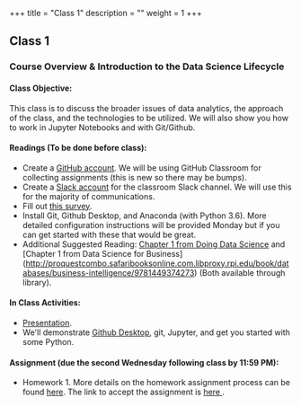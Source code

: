 +++
title = "Class 1"
description = ""
weight = 1
+++

## Class 1

### Course Overview & Introduction to the Data Science Lifecycle

#### Class Objective:
This class is to discuss the broader issues of data analytics, the approach of the class, and the technologies to be utilized.  We will also show you how to work in Jupyter Notebooks and with Git/Github.

#### Readings (To be done before class):
- Create a [GitHub account](https://github.com). We will be using GitHub Classroom for collecting assignments (this is new so there may be bumps).
- Create a [Slack account](https://join.slack.com/t/tf-f17/shared_invite/MjMwNzcwMTg1MzE5LTE1MDMzNTE2NzMtZWVhOGYxNWFmYQ) for the classroom Slack channel. We will use this for the majority of communications.
- Fill out [this survey](https://jasonkuruzovich.typeform.com/to/O8ZFWj).
- Install Git, Github Desktop, and Anaconda (with Python 3.6). More detailed configuration instructions will be provided Monday but if you can get started with these that would be great.
- Additional Suggested Reading: [Chapter 1 from Doing Data Science](http://proquestcombo.safaribooksonline.com.libproxy.rpi.edu/book/databases/9781449363871) and [Chapter 1 from Data Science for Business] (http://proquestcombo.safaribooksonline.com.libproxy.rpi.edu/book/databases/business-intelligence/9781449374273) (Both available through library).

#### In Class Activities:
- [Presentation](https://www.dropbox.com/s/tqqhi0bglzggdl8/01-introduction.pptx?dl=0).
- We'll demonstrate [Github Desktop](https://desktop.github.com), git, Jupyter, and get you started with some Python.


#### Assignment (due the second Wednesday following class by 11:59 PM):
- Homework 1. More details on the homework assignment process can be found [here](/mgmt6963/assignments/). The link to accept the assignment is [here ](https://classroom.github.com/a/J4JB1fpn).
